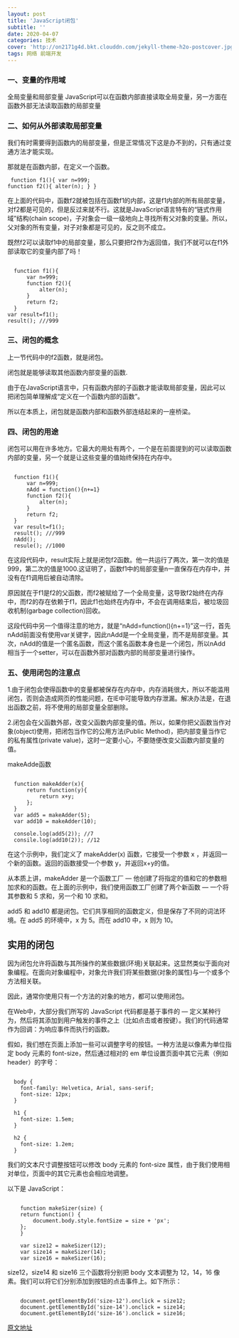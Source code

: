 ```yaml
---
layout: post
title: 'JavaScript闭包'
subtitle: ''
date: 2020-04-07
categories: 技术
cover: 'http://on2171g4d.bkt.clouddn.com/jekyll-theme-h2o-postcover.jpg'
tags: 网络 前端开发 
---
```




### 一、变量的作用域
全局变量和局部变量
JavaScript可以在函数内部直接读取全局变量，另一方面在函数外部无法读取函数的局部变量

### 二、如何从外部读取局部变量
我们有时需要得到函数内的局部变量，但是正常情况下这是办不到的，只有通过变通方法才能实现。

那就是在函数内部，在定义一个函数。
    <pre><code class="language-javascript">
    function f1(){
        var n=999;
        function f2(){
            alter(n); 
        }
    }
    </code></pre>

在上面的代码中，函数f2就被包括在函数f1的内部，这是f1内部的所有局部变量，对f2都是可见的，但是反过来就不行。这就是JavaScript语言特有的“链式作用域”结构(chain scope)，子对象会一级一级地向上寻找所有父对象的变量。所以，父对象的所有变量，对子对象都是可见的，反之则不成立。

既然f2可以读取f1中的局部变量，那么只要把f2作为返回值，我们不就可以在f1外部读取它的变量内部了吗！

<pre><code class="language-javascript">
  function f1(){
      var n=999;
      function f2(){
          alter(n); 
      }
      return f2;
  }
var result=f1();
result(); ///999
</code></pre>

### 三、闭包的概念
上一节代码中的f2函数，就是闭包。

闭包就是能够读取其他函数内部变量的函数.

由于在JavaScript语言中，只有函数内部的子函数才能读取局部变量，因此可以把闭包简单理解成“定义在一个函数内部的函数”。

所以在本质上，闭包就是函数内部和函数外部连结起来的一座桥梁。

### 四、闭包的用途
闭包可以用在许多地方。它最大的用处有两个，一个是在前面提到的可以读取函数内部的变量，另一个就是让这些变量的值始终保持在内存中。

<pre><code class="language-javascript">
  function f1(){
      var n=999;
      nAdd = function(){n+=1}
      function f2(){
          alter(n); 
      }
      return f2;
  }
  var result=f1();
  result(); ///999
  nAdd();
  resule(); //1000
</code></pre>

在这段代码中，result实际上就是闭包f2函数。他一共运行了两次，第一次的值是999，第二次的值是1000.这证明了，函数f1中的局部变量n一直保存在内存中，并没有在f1调用后被自动清除。

原因就在于f1是f2的父函数，而f2被赋给了一个全局变量，这导致f2始终在内存中，而f2的存在依赖于f1，因此f1也始终在内存中，不会在调用结束后，被垃圾回收机制(garbage collection)回收。

这段代码中另一个值得注意的地方，就是“nAdd=function(){n+=1}”这一行，首先nAdd前面没有使用var关键字，因此nAdd是一个全局变量，而不是局部变量。其次，nAdd的值是一个匿名函数，而这个匿名函数本身也是一个闭包，所以nAdd相当于一个setter，可以在函数外部对函数内部的局部变量进行操作。

### 五、使用闭包的注意点
1.由于闭包会使得函数中的变量都被保存在内存中，内存消耗很大，所以不能滥用闭包，否则会造成网页的性能问题，在IE中可能导致内存泄漏。解决办法是，在退出函数之前，将不使用的局部变量全部删除。

2.闭包会在父函数外部，改变父函数内部变量的值。所以，如果你把父函数当作对象(object)使用，把闭包当作它的公用方法(Public Method)，把内部变量当作它的私有属性(private value)，这时一定要小心，不要随便改变父函数内部变量的值。

makeAdde函数

<pre><code class="language-javascript">
  function makeAdder(x){
      return function(y){
          return x+y;
      };
  }
  var add5 = makeAdder(5);
  var add10 = makeAdder(10);

  console.log(add5(2)); //7
  consile.log(add10(2)); //12
</code></pre>

在这个示例中，我们定义了 makeAdder(x) 函数，它接受一个参数 x ，并返回一个新的函数。返回的函数接受一个参数 y，并返回x+y的值。

从本质上讲，makeAdder 是一个函数工厂 — 他创建了将指定的值和它的参数相加求和的函数。在上面的示例中，我们使用函数工厂创建了两个新函数 — 一个将其参数和 5 求和，另一个和 10 求和。

add5 和 add10 都是闭包。它们共享相同的函数定义，但是保存了不同的词法环境。在 add5 的环境中，x 为 5。而在 add10 中，x 则为 10。

## 实用的闭包

因为闭包允许将函数与其所操作的某些数据(环境)关联起来。这显然类似于面向对象编程。在面向对象编程中，对象允许我们将某些数据(对象的属性)与一个或多个方法相关联。

因此，通常你使用只有一个方法的对象的地方，都可以使用闭包。

在Web中，大部分我们所写的 JavaScript 代码都是基于事件的 — 定义某种行为，然后将其添加到用户触发的事件之上（比如点击或者按键）。我们的代码通常作为回调：为响应事件而执行的函数。

假如，我们想在页面上添加一些可以调整字号的按钮。一种方法是以像素为单位指定 body 元素的 font-size，然后通过相对的 em 单位设置页面中其它元素（例如header）的字号：

<pre><code class="lauguage-css">
  body {
    font-family: Helvetica, Arial, sans-serif;
    font-size: 12px;
  }

  h1 {
    font-size: 1.5em;
  }

  h2 {
    font-size: 1.2em;
  }
</code></pre>
我们的文本尺寸调整按钮可以修改 body 元素的 font-size 属性，由于我们使用相对单位，页面中的其它元素也会相应地调整。

以下是 JavaScript：
<pre><code class="language-javascript">
    function makeSizer(size) {
    return function() {
        document.body.style.fontSize = size + 'px';
    };
    }

    var size12 = makeSizer(12);
    var size14 = makeSizer(14);
    var size16 = makeSizer(16);
</code></pre>

size12，size14 和 size16 三个函数将分别把 body 文本调整为 12，14，16 像素。我们可以将它们分别添加到按钮的点击事件上。如下所示：
<pre><code class="language-javascript">
    document.getElementById('size-12').onclick = size12;
    document.getElementById('size-14').onclick = size14;
    document.getElementById('size-16').onclick = size16;
</code></pre>


[原文地址](http://www.ruanyifeng.com/blog/2009/08/learning_javascript_closures.html)